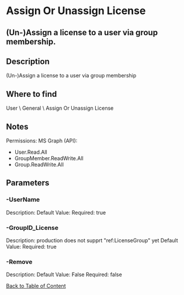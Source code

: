 # Assign Or Unassign License

## (Un-)Assign a license to a user via group membership.

## Description
(Un-)Assign a license to a user via group membership

## Where to find
User \ General \ Assign Or Unassign License

## Notes
Permissions:
MS Graph (API):
- User.Read.All
- GroupMember.ReadWrite.All 
- Group.ReadWrite.All

## Parameters
### -UserName
Description: 
Default Value: 
Required: true

### -GroupID_License
Description: production does not supprt "ref:LicenseGroup" yet
Default Value: 
Required: true

### -Remove
Description: 
Default Value: False
Required: false


[Back to Table of Content](../../../README.md)


